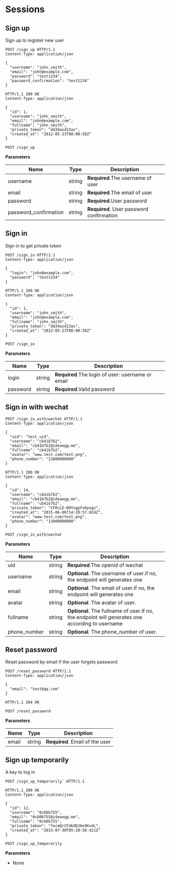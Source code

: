 # Sessions

## Sign up

Sign up to register new user

```http
POST /sign_up HTTP/1.1
Content-Type: application/json

{
  "username": "john_smith",
  "email": "john@example.com",
  "password": "test1234",
  "password_confirmation": "test1234"
}

```

```http
HTTP/1.1 200 OK
Content-Type: application/json

{
  "id": 1,
  "username": "john_smith",
  "email": "john@example.com",
  "fullname": "john_smith",
  "private_token": "dd34asd13as",
  "created_at": "2012-05-23T08:00:58Z"
}

```

`POST /sign_up`

**Parameters**

| Name | Type | Description |
| --- | --- | --- |
| username | string | **Required**.The username of user |
| email | string | **Required**.The email of user |
| password | string | **Required**.User password |
| password_confirmation | string | **Required**. User password confirmation |

## Sign in

Sign in to get private token

```http
POST /sign_in HTTP/1.1
Content-Type: application/json

{
  "login": "john@example.com",
  "password": "test1234"
}

```

```http
HTTP/1.1 200 OK
Content-Type: application/json

{
  "id": 1,
  "username": "john_smith",
  "email": "john@example.com",
  "fullname": "john_smith",
  "private_token": "dd34asd13as",
  "created_at": "2012-05-23T08:00:58Z"
}

```

`POST /sign_in`

**Parameters**

| Name | Type | Description |
| --- | --- | --- |
| login | string | **Required**.The login of user: username or email |
| password | string | **Required**.Valid password |

## Sign in with wechat

```http
POST /sign_in_with/wechat HTTP/1.1
Content-Type: application/json

{
  "uid": "test_uid",
  "username": "cb41b7b2",
  "email": "cb41b7b2@ideaegg.me",
  "fullname": "cb41b7b2",
  "avatar": "www.test.com/test.png",
  "phone_number": "13800000000"
}

```

```http
HTTP/1.1 200 OK
Content-Type: application/json

{
  "id": 14,
  "username": "cb41b7b2",
  "email": "cb41b7b2@ideaegg.me",
  "fullname": "cb41b7b2",
  "private_token": "CFRcLE-N9YxgpFxKpngz",
  "created_at": "2015-06-06T14:20:57.024Z",
  "avatar": "www.test.com/test.png",
  "phone_number": "13800000000"
}

```

`POST /sign_in_with/wechat`

**Parameters**

| Name | Type | Description |
| --- | --- | --- |
| uid | string | **Required**.The openid of wechat |
| username | string | **Optional**. The username of user.if no, the endpoint will generates one |
| email | string | **Optional**. The email of user.if no, the endpoint will generates one |
| avatar | string | **Optional**. The avatar of user. |
| fullname | string | **Optional**. The fullname of user.if no, the endpoint will generates one according to username |
| phone_number | string | **Optional**. The phone_number of user. |

## Reset password

Reset password by email if the user forgets password

```http
POST /reset_password HTTP/1.1
Content-Type: application/json

{
  "email": "test@qq.com"
}

```

```http
HTTP/1.1 204 OK

```

`POST /reset_password`

**Parameters**

| Name | Type | Description |
| --- | --- | --- |
| email | string | **Required**. Email of the user |


## Sign up temporarily

A key to log in

```http
POST /sign_up_temporarily` HTTP/1.1

```

```http
HTTP/1.1 200 OK
Content-Type: application/json

{
  "id": 12,
  "username": "0c60b755",
  "email": "0c60b755@ideaegg.me",
  "fullname": "0c60b755",
  "private_token": "focmQrCFdk9DJHx9KvdL",
  "created_at": "2015-07-30T05:28:58.421Z"
}
```

`POST /sign_up_temporarily`

**Parameters**

- None